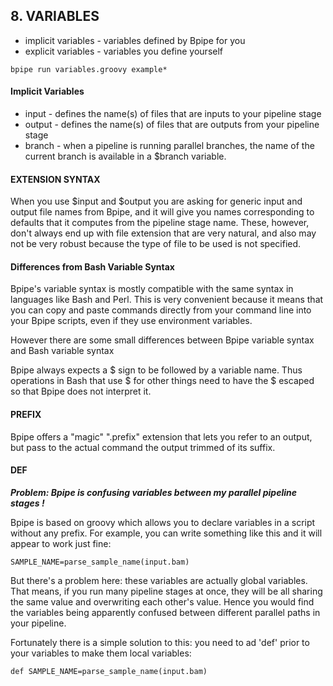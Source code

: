 ## 8. VARIABLES

* implicit variables - variables defined by Bpipe for you
* explicit variables - variables you define yourself

```
bpipe run variables.groovy example*
```

#### Implicit Variables

* input - defines the name(s) of files that are inputs to your pipeline stage
* output - defines the name(s) of files that are outputs from your pipeline stage
* branch - when a pipeline is running parallel branches, the name of the current branch is available in a $branch variable.

#### EXTENSION SYNTAX

When you use $input and $output you are asking for generic input and output file names from Bpipe, and it will give you names corresponding to defaults that it computes from the pipeline stage name. These, however, don't always end up with file extension that are very natural, and also may not be very robust because the type of file to be used is not specified. 

#### Differences from Bash Variable Syntax

Bpipe's variable syntax is mostly compatible with the same syntax in languages like Bash and Perl. This is very convenient because it means that you can copy and paste commands directly from your command line into your Bpipe scripts, even if they use environment variables.

However there are some small differences between Bpipe variable syntax and Bash variable syntax

Bpipe always expects a $ sign to be followed by a variable name. Thus operations in Bash that use $ for other things need to have the $ escaped so that Bpipe does not interpret it. 

#### PREFIX

Bpipe offers a "magic" ".prefix" extension that lets you refer to an output, but pass to the actual command the output trimmed of its suffix.

#### DEF

***Problem: Bpipe is confusing variables between my parallel pipeline stages !***

Bpipe is based on groovy which allows you to declare variables in a script without any prefix. For example, you can write something like this and it will appear to work just fine:

    SAMPLE_NAME=parse_sample_name(input.bam)
    
But there's a problem here: these variables are actually global variables. That means, if you run many pipeline stages at once, they will be all sharing the same value and overwriting each other's value. Hence you would find the variables being apparently confused between different parallel paths in your pipeline.

Fortunately there is a simple solution to this: you need to ad 'def' prior to your variables to make them local variables:

    def SAMPLE_NAME=parse_sample_name(input.bam)
    
    
 